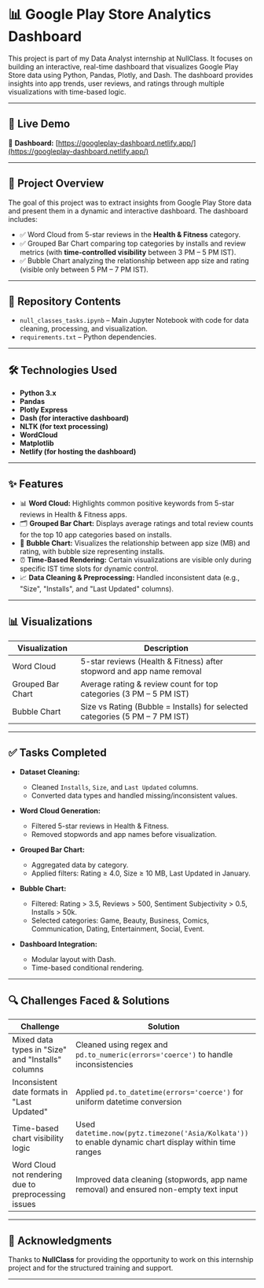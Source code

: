 # 📊 Google Play Store Analytics Dashboard

This project is part of my Data Analyst internship at NullClass. It focuses on building an interactive, real-time dashboard that visualizes Google Play Store data using Python, Pandas, Plotly, and Dash. The dashboard provides insights into app trends, user reviews, and ratings through multiple visualizations with time-based logic.

---

## 🚀 Live Demo

🔗 **Dashboard:** [https://googleplay-dashboard.netlify.app/](https://googleplay-dashboard.netlify.app/)

---

## 📝 Project Overview

The goal of this project was to extract insights from Google Play Store data and present them in a dynamic and interactive dashboard. The dashboard includes:

- ✅ Word Cloud from 5-star reviews in the **Health & Fitness** category.
- ✅ Grouped Bar Chart comparing top categories by installs and review metrics (with **time-controlled visibility** between 3 PM – 5 PM IST).
- ✅ Bubble Chart analyzing the relationship between app size and rating (visible only between 5 PM – 7 PM IST).

---

## 📂 Repository Contents

- `null_classes_tasks.ipynb` – Main Jupyter Notebook with code for data cleaning, processing, and visualization.
- `requirements.txt` – Python dependencies.

---

## 🛠 Technologies Used

- **Python 3.x**
- **Pandas**
- **Plotly Express**
- **Dash (for interactive dashboard)**
- **NLTK (for text processing)**
- **WordCloud**
- **Matplotlib**
- **Netlify (for hosting the dashboard)**

---

## ✨ Features

- 📊 **Word Cloud:** Highlights common positive keywords from 5-star reviews in Health & Fitness apps.
- 🗂️ **Grouped Bar Chart:** Displays average ratings and total review counts for the top 10 app categories based on installs.
- 🔵 **Bubble Chart:** Visualizes the relationship between app size (MB) and rating, with bubble size representing installs.
- ⏰ **Time-Based Rendering:** Certain visualizations are visible only during specific IST time slots for dynamic control.
- 📈 **Data Cleaning & Preprocessing:** Handled inconsistent data (e.g., "Size", "Installs", and "Last Updated" columns).

---

## 📊 Visualizations

| Visualization                           | Description                                                                                   |
|----------------------------------------|-----------------------------------------------------------------------------------------------  |
| Word Cloud                              | 5-star reviews (Health & Fitness) after stopword and app name removal                          |
| Grouped Bar Chart                       | Average rating & review count for top categories (3 PM – 5 PM IST)                              |
| Bubble Chart                            | Size vs Rating (Bubble = Installs) for selected categories (5 PM – 7 PM IST)                   |

---

## ✅ Tasks Completed

- **Dataset Cleaning:**
  - Cleaned `Installs`, `Size`, and `Last Updated` columns.
  - Converted data types and handled missing/inconsistent values.

- **Word Cloud Generation:**
  - Filtered 5-star reviews in Health & Fitness.
  - Removed stopwords and app names before visualization.

- **Grouped Bar Chart:**
  - Aggregated data by category.
  - Applied filters: Rating ≥ 4.0, Size ≥ 10 MB, Last Updated in January.

- **Bubble Chart:**
  - Filtered: Rating > 3.5, Reviews > 500, Sentiment Subjectivity > 0.5, Installs > 50k.
  - Selected categories: Game, Beauty, Business, Comics, Communication, Dating, Entertainment, Social, Event.

- **Dashboard Integration:**
  - Modular layout with Dash.
  - Time-based conditional rendering.

---

## 🔍 Challenges Faced & Solutions

| **Challenge**                                         | **Solution**                                                                                                  |
|-------------------------------------------------------|--------------------------------------------------------------------------------------------------------------|
| Mixed data types in "Size" and "Installs" columns     | Cleaned using regex and `pd.to_numeric(errors='coerce')` to handle inconsistencies                            |
| Inconsistent date formats in "Last Updated"           | Applied `pd.to_datetime(errors='coerce')` for uniform datetime conversion                                     |
| Time-based chart visibility logic                     | Used `datetime.now(pytz.timezone('Asia/Kolkata'))` to enable dynamic chart display within time ranges         |
| Word Cloud not rendering due to preprocessing issues  | Improved data cleaning (stopwords, app name removal) and ensured non-empty text input                         |

---

## 🙌 Acknowledgments

Thanks to **NullClass** for providing the opportunity to work on this internship project and for the structured training and support.

---
